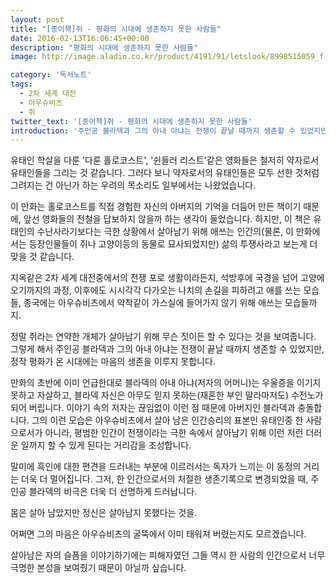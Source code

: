 ```yaml
---
layout: post
title: "[종이책]쥐 - 평화의 시대에 생존하지 못한 사람들"
date: 2016-02-13T16:06:45+00:00
description: "평화의 시대에 생존하지 못한 사람들"
image: http://image.aladin.co.kr/product/4191/91/letslook/8998515059_f.jpg

category: '독서노트'  
tags: 
  - 2차 세계 대전
  - 아우슈비츠
  - 쥐
twitter_text: '[종이책]쥐 - 평화의 시대에 생존하지 못한 사람들'
introduction: '주인공 블라덱과 그의 아내 아냐는 전쟁이 끝날 때까지 생존할 수 있었지만, 정작 평화가 온 시대에는 마음의 생존을 이루지 못합니다.'
---
```


유태인 학살을 다룬 '다룬 홀로코스트', '쉰들러 리스트'같은 영화들은 철저히 약자로서 유태인들을 그리는 것 같습니다. 그러다 보니 약자로서의 유태인들은 모두 선한 것처럼 그려지는 건 아닌가 하는 우려의 목소리도 일부에서는 나왔었습니다.

이 만화는 홀로코스트를 직접 경험한 자신의 아버지의 기억을 더듬어 만든 책이기 때문에, 앞선 영화들의 전철을 답보하지 않을까 하는 생각이 들었습니다. 하지만, 이 책은 유태인의 수난사라기보다는 극한 상황에서 살아남기 위해 애쓰는 인간의(물론, 이 만화에서는 등장인물들이 쥐나 고양이등의 동물로 묘사되었지만) 삶의 투쟁사라고 보는게 더 맞을 것 같습니다.

지옥같은 2차 세계 대전중에서의 전쟁 포로 생활이라든지, 석방후에 국경을 넘어 고양에 오기까지의 과정, 이후에도 시시각각 다가오는 나치의 손길을 피하려고 애를 쓰는 모습들, 종국에는 아우슈비츠에서 악착같이 가스실에 들어가지 않기 위해 애쓰는 모습들까지.

정말 쥐라는 연약한 개체가 살아남기 위해 무슨 짓이든 할 수 있다는 것을 보여줍니다. 그렇게 해서 주인공 블라덱과 그의 아내 아냐는 전쟁이 끝날 때까지 생존할 수 있었지만, 정작 평화가 온 시대에는 마음의 생존을 이루지 못합니다.

만화의 초반에 이미 언급한대로 블라덱의 아내 아냐(저자의 어머니)는 우울증을 이기지 못하고 자살하고, 블라덱 자신은 아무도 믿지 못하는(재혼한 부인 말라마저도) 수전노가 되어 버립니다. 이야기 속의 저자는 끊임없이 이런 점 때문에 아버지인 블라덱과 충돌합니다. 그의 이런 모습은 아우슈비츠에서 살아 남은 인간승리의 표본인 유태인중 한 사람으로서가 아니라, 평범한 인간이 전쟁이라는 극한 속에서 살아남기 위해 이런 저런 더러운 일까지 할 수 있게 된다는 거리감을 조성합니다. 

말미에 흑인에 대한 편견을 드러내는 부분에 이르러서는 독자가 느끼는 이 동정의 거리는 더욱 더 멀어집니다. 그저, 한 인간으로서의 처절한 생존기록으로 변경되었을 때, 주인공 블라덱의 비극은 더욱 더 선명하게 드러납니다.

몸은 살아 남았지만 정신은 살아남지 못했다는 것을.
  
어쩌면 그의 마음은 아우슈비츠의 굴뚝에서 이미 태워져 버렸는지도 모르겠습니다.

살아남은 자의 슬픔을 이야기하기에는 피해자였던 그들 역시 한 사람의 인간으로서 너무 극명한 본성을 보여줬기 때문이 아닐까 싶습니다.